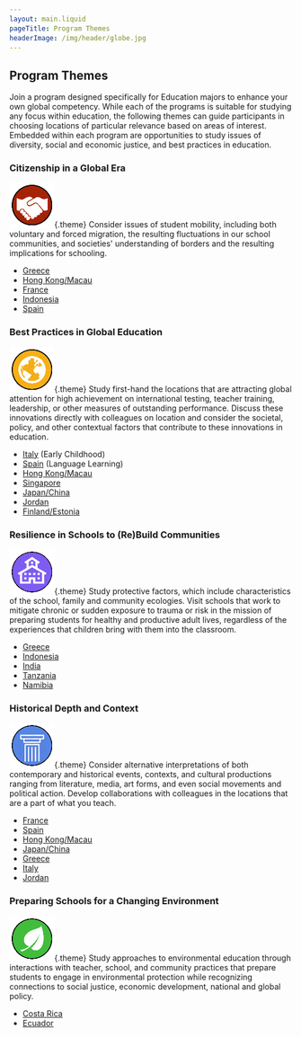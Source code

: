 ```yaml
---
layout: main.liquid
pageTitle: Program Themes
headerImage: /img/header/globe.jpg
---
```


## Program Themes
Join a program designed specifically for Education majors to enhance your own global competency. While each of the programs is suitable for studying any focus within education, the following themes can guide participants in choosing locations of particular relevance based on areas of interest. Embedded within each program are opportunities to study issues of diversity, social and economic justice, and best practices in education. 

### Citizenship in a Global Era
![](/img/themes/citizenship.png){.theme} Consider issues of student mobility, including both voluntary and forced migration, the resulting fluctuations in our school communities, and societies' understanding of borders and the resulting implications for schooling.

* [Greece](/countries/greece/index.html) 
* [Hong Kong/Macau](/countries/hong-kong-macau/index.html)
* [France](/countries/france/index.html) 
* [Indonesia](/countries/indonesia/index.html)
* [Spain](/countries/spain/index.html)

### Best Practices in Global Education
![](/img/themes/global.png){.theme} Study first-hand the locations that are attracting global attention for high achievement on international testing, teacher training, leadership, or other measures of outstanding performance. Discuss these innovations directly with colleagues on location and consider the societal, policy, and other contextual factors that contribute to these innovations in education.

* [Italy](/countries/italy/index.html) (Early Childhood)
* [Spain](/countries/spain/index.html) (Language Learning)
* [Hong Kong/Macau](/countries/hong-kong-macau/index.html)
* [Singapore](/countries/singapore/index.html)
* [Japan/China](/countries/japan/index.html)
* [Jordan](/countries/jordan/index.html)
* [Finland/Estonia](/countries/finland-estonia/index.html)

### Resilience in Schools to (Re)Build Communities
![](/img/themes/resilience.png){.theme} Study protective factors, which include characteristics of the school, family and community ecologies. Visit schools that work to mitigate chronic or sudden exposure to trauma or risk in the mission of preparing students for healthy and productive adult lives, regardless of the experiences that children bring with them into the classroom.

* [Greece](/countries/greece/index.html) 
* [Indonesia](/countries/indonesia/index.html)
* [India](/countries/india/index.html)
* [Tanzania](/countries/tanzania/index.html)
* [Namibia](/countries/namibia/index.html)

### Historical Depth and Context
![](/img/themes/historical.png){.theme} Consider alternative interpretations of both contemporary and historical events, contexts, and cultural productions ranging from literature, media, art forms, and even social movements and political action. Develop collaborations with colleagues in the locations that are a part of what you teach.

* [France](/countries/france/index.html) 
* [Spain](/countries/spain/index.html)
* [Hong Kong/Macau](/countries/hong-kong-macau/index.html)
* [Japan/China](/countries/japan/index.html)
* [Greece](/countries/greece/index.html) 
* [Italy](/countries/italy/index.html)
* [Jordan](/countries/jordan/index.html)

### Preparing Schools for a Changing Environment
![](/img/themes/environment.png){.theme} Study approaches to environmental education through interactions with teacher, school, and community practices that prepare students to engage in environmental protection while recognizing connections to social justice, economic development, national and global policy. 

* [Costa Rica](/countries/costarica/index.html)
* [Ecuador](/countries/ecuador/index.html)